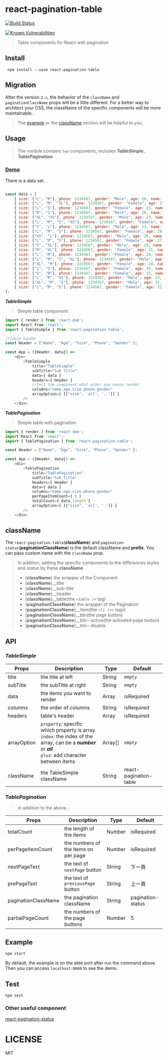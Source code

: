 # react-pagination-table

[![Build Status](https://travis-ci.org/addhome2001/react-pagination-table.svg?branch=master)](https://travis-ci.org/addhome2001/react-pagination-table)

[![Known Vulnerabilities](https://snyk.io/test/github/addhome2001/react-pagination-table/badge.svg)](https://snyk.io/test/github/addhome2001/react-pagination-table)

> Table components for React with pagination

## Install
```
 npm install --save react-pagination-table
```

## Migration
After the version `2.x`, the behavior of the `className` and `paginationClassName` props will be a little different. For a better way to architect your CSS, the className of the specific components will be more maintainable.

> The [example](https://github.com/addhome2001/react-pagination-table/blob/master/example) or the [className](https://github.com/addhome2001/react-pagination-table#classname) section will be helpful to you.


## Usage

>The module contains `two` components, includes ___TableSimple___、___TablePagination___

### [Demo](https://addhome2001.github.io/react-pagination-table/)

There is a data set.

````javascript

const data = [
    { size: ["L", "M"], phone: 1234567, gender: "Male", age: 20, name:"Ben" },
    { size: ["L", "M", "XL"], phone: 1234567, gender: "Female", age: 22, name:"Ken" },
    { size: ["L", "S"], phone: 1234567, gender: "Female", age: 23, name:"Jay" },
    { size: ["M", "S"], phone: 1234567, gender: "Male", age: 26, name:"Chip" },
    { size: ["XL", "XS"], phone: 1234567, gender: "Male", age: 23, name:"Lee" },
    { size: ["L", "M", "S", "XS"], phone: 1234567, gender: "Female", age: 30, name:"Frank" },
    { size: ["S", "L"], phone: 1234567, gender: "Male", age: 23, name:"CoCo" },
    { size: ["L", "M", "S"], phone: 1234567, gender: "Female", age: 20, name:"Fake" },
    { size: ["XS", "L"], phone: 1234567, gender: "Male", age: 26, name:"Dump" },
    { size: ["L", "M", "S"], phone: 1234567, gender: "Female", age: 27, name:"Ocean" },
    { size: ["S", "XL"], phone: 1234567, gender: "Male", age: 20, name:"Polo" },
    { size: ["M", "XL"], phone: 1234567, gender: "Female", age: 21, name:"Queen" },
    { size: ["L", "M"], phone: 1234567, gender: "Female", age: 20, name:"Bump" },
    { size: ["L", "M", "S", "XL"], phone: 1234567, gender: "Male", age: 22, name:"Judy" },
    { size: ["XL", "M"], phone: 1234567, gender: "Female", age: 24, name:"Ryan" },
    { size: ["L", "S"], phone: 1234567, gender: "Female", age: 25, name:"Flow" },
    { size: ["S", "M"], phone: 1234567, gender: "Female", age: 31, name:"Ray" },
    { size: ["L", "M", "XS"], phone: 1234567, gender: "Male", age: 23, name:"Yen" },
    { size: ["XL", "M", "S"], phone: 1234567, gender: "Male", age: 21, name:"Gray" },
    { size: ["L", "M", "S"], phone: 1234567, gender: "Female", age: 22, name:"Tom" }
];
````

___TableSimple___

>Simple table component.

````javascript
import { render } from 'react-dom';
import React from 'react';
import { TableSimple } from 'react-pagination-table';

//Table header
const Header = ["Name", "Age", "Size", "Phone", "Gender" ];

const App = ({Header, data}) =>
    <div>
        <TableSimple
            title="TableSimple"
            subTitle="Sub Title"
            data={ data }
            headers={ Header }
            //Tell the component what order you wanna render.
            columns="name.age.size.phone.gender"
            arrayOption={ [["size", 'all', ', ']] }
        />
    </div>

````


___TablePagination___

>Simple table with pagination.

````javascript
import { render } from 'react-dom';
import React from 'react';
import { TablePagination } from 'react-pagination-table';

const Header = ["Name", "Age", "Size", "Phone", "Gender" ];

const App = ({Header, data}) =>
    <div>
        <TablePagination
            title="TablePagination"
            subTitle="Sub Title"
            headers={ Header }
            data={ data }
            columns="name.age.size.phone.gender"
            perPageItemCount={ 5 }
            totalCount={ data.length }
            arrayOption={ [["size", 'all', ' ']] }
        />
    </div>

````

## className
The `react-pagination-table`(**className**) and `pagination-status`(**paginationClassName**) is the default className and **prefix**. You can pass custom name with the `className` prop.

> In addition, setting the specific components to the differences styles and status by these **className**
>- {**className**} the wrapper of the Component
>- {**className**}__title
>- {**className**}__sub-title
>- {**className**}__header
>- {**className**}__table(the `<table />` tag)
>- {**paginationClassName**} the wrapper of the Pagination
>- {**paginationClassName**}__item(the `<li />>` tags)
>- {**paginationClassName**}__btn(the page button)
>- {**paginationClassName**}__btn--active(the activated page button)
>- {**paginationClassName**}__btn--disable

## API

### ___TableSimple___

| Props        | Description                        | Type          | Default                  |
|------------------|------------------------------------|---------------|--------------------------|
| title   |  the title at left          | String      | `empty`                      |
| subTitle | the subTitle at right  | String        | `empty`                |
| data            | the items you want to render   | Array        | isRequired                       |
| columns  | the order of columns         | String        | isRequired                       |
| headers         | table's header                     | Array        | isRequired                   |
| arrayOption | `property`: specific which property is array.<br> `index`: the index of the array, can be a ___number___ or ___all___<br>`plus`: add character between items | Array[]        | `empty`                   |
| className         | the TableSimple className                     | String        | react-pagination-table                  |

### ___TablePagination___

>In addition to the above...

| Props        | Description                        | Type          | Default                  |
|------------------|------------------------------------|---------------|--------------------------|
| totalCount            | the length of the items                 | Number        | isRequired                       |
| perPageItemCount  | the numbers of the items on per page           | Number        | isRequired                       |
| nextPageText         | the text of `nextPage` button                     | String        | 下一頁                    |
| prePageText         | the text of `previousPage` button                     | String        | 上一頁                    |
| paginationClassName         | the pagination className                | String        | pagination-status |
| partialPageCount         | the numbers of the page buttons                     | Number        | 5                  |

## Example
```
npm start
```

By default, the example is on the `8000` port after run the command above. Then you can access `localhost:8000` to see the demo.

## Test
```
npm test
```

### Other useful component
[react-pagination-status](https://www.npmjs.com/package/react-pagination-status)

LICENSE
=======

MIT
